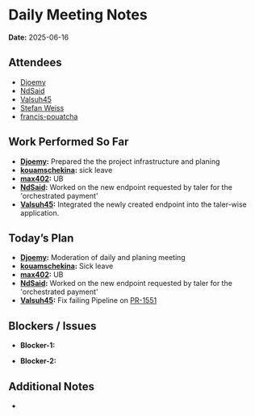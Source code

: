 # 
# # 
# Daily Meeting Notes

**Date:** 2025-06-16

## Attendees
- [Djoemy](https://github.com/Djoemy)
- [NdSaid](https://github.com/NdSaid)
- [Valsuh45](https://github.com/Valsuh45)
- [Stefan Weiss](https://github.com/swador)
- [francis-pouatcha](https://github.com/francis-pouatcha)


## Work Performed So Far
- **[Djoemy](https://github.com/Djoemy):** Prepared the the project infrastructure and planing
- **[kouamschekina](https://github.com/kouamschekina):** sick leave 
- **[max402](https://github.com/max402):** UB
- **[NdSaid](https://github.com/NdSaid):** Worked on the new endpoint requested by taler for the 'orchestrated payment'
- **[Valsuh45](https://github.com/Valsuh45):** Integrated the newly created endpoint into the taler-wise application.

## Today’s Plan
- **[Djoemy](https://github.com/Djoemy):** Moderation of daily and planing meeting
- **[kouamschekina](https://github.com/kouamschekina):** Sick leave
- **[max402](https://github.com/max402):** UB
- **[NdSaid](https://github.com/NdSaid):** Worked on the new endpoint requested by taler for the 'orchestrated payment'
- **[Valsuh45](https://github.com/Valsuh45):** Fix failing Pipeline on [PR-1551](https://github.com/adorsys/open-banking-gateway/pull/1551)
## Blockers / Issues
- **Blocker-1:** 

- **Blocker-2:** 

## Additional Notes
- 
